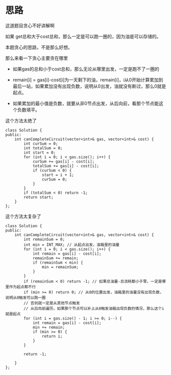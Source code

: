 
# 思路 

这道题目贪心不好讲解啊

如果 get总和大于cost总和，那么一定是可以跑一圈的，因为油是可以存储的。

本题贪心的思路，不是那么好想。

那么来看一下贪心主要贪在哪里

* 如果gas的总和小于cost总和，那么无论从哪里出发，一定是跑不了一圈的 
* remain[i] = gas[i]-cost[i]为一天剩下的油，remain[i]，i从0开始计算累加到最后一站，如果累加没有出现负数，说明从0出发，油就没有断过，那么0就是起点。

* 如果累加的最小值是负数，就要从非0节点出发，从后向前，看那个节点能这个负数填平。 

这个方法太绝了
```
class Solution {
public:
    int canCompleteCircuit(vector<int>& gas, vector<int>& cost) {
        int curSum = 0;
        int totalSum = 0;
        int start = 0;
        for (int i = 0; i < gas.size(); i++) {
            curSum += gas[i] - cost[i];
            totalSum += gas[i] - cost[i];
            if (curSum < 0) {
                start = i + 1;
                curSum = 0;
            }
        }
        if (totalSum < 0) return -1;
        return start;
    }
};
```

这个方法太复杂了
```
class Solution {
public:
    int canCompleteCircuit(vector<int>& gas, vector<int>& cost) {
        int remainSum = 0;
        int min = INT_MAX; // 从起点出发，油箱里的油量
        for (int i = 0; i < gas.size(); i++) {
            int remain = gas[i] - cost[i];
            remainSum += remain;
            if (remainSum < min) {
                min = remainSum;
            }
        }
        if (remainSum < 0) return -1; // 如果总油量-总消耗都小于零，一定是哪里作为起点都不行
        if (min >= 0) return 0; // 从0的位置出发，油箱里的油量没有出现负数，说明从0触发可以跑一圈
        // 否则就一定是从其他节点触发
        // 从后向前遍历，如果那个节点可以补上从0触发油箱出现负数的情况，那么这个i就是起点
        for (int i = gas.size() - 1; i >= 0; i--) {
            int remain = gas[i] - cost[i];
            min += remain; 
            if (min >= 0) {
                return i;
            }
        }
        
        return -1;

    }
};
```


